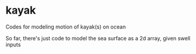 # kayak
Codes for modeling motion of kayak(s) on ocean

So far, there's just code to model the sea surface as a 2d array, given swell inputs
